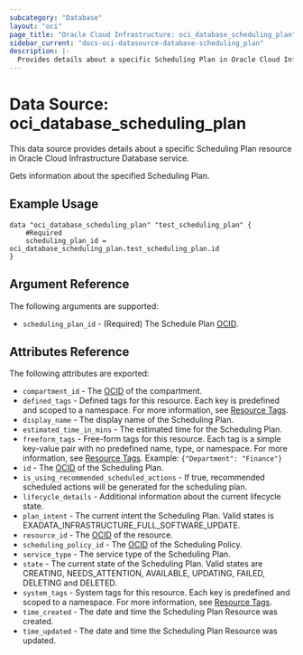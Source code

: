 ```yaml
---
subcategory: "Database"
layout: "oci"
page_title: "Oracle Cloud Infrastructure: oci_database_scheduling_plan"
sidebar_current: "docs-oci-datasource-database-scheduling_plan"
description: |-
  Provides details about a specific Scheduling Plan in Oracle Cloud Infrastructure Database service
---
```


# Data Source: oci_database_scheduling_plan
This data source provides details about a specific Scheduling Plan resource in Oracle Cloud Infrastructure Database service.

Gets information about the specified Scheduling Plan.


## Example Usage

```hcl
data "oci_database_scheduling_plan" "test_scheduling_plan" {
	#Required
	scheduling_plan_id = oci_database_scheduling_plan.test_scheduling_plan.id
}
```

## Argument Reference

The following arguments are supported:

* `scheduling_plan_id` - (Required) The Schedule Plan [OCID](https://docs.cloud.oracle.com/iaas/Content/General/Concepts/identifiers.htm).


## Attributes Reference

The following attributes are exported:

* `compartment_id` - The [OCID](https://docs.cloud.oracle.com/iaas/Content/General/Concepts/identifiers.htm) of the compartment.
* `defined_tags` - Defined tags for this resource. Each key is predefined and scoped to a namespace. For more information, see [Resource Tags](https://docs.cloud.oracle.com/iaas/Content/General/Concepts/resourcetags.htm). 
* `display_name` - The display name of the Scheduling Plan.
* `estimated_time_in_mins` - The estimated time for the Scheduling Plan.
* `freeform_tags` - Free-form tags for this resource. Each tag is a simple key-value pair with no predefined name, type, or namespace. For more information, see [Resource Tags](https://docs.cloud.oracle.com/iaas/Content/General/Concepts/resourcetags.htm).  Example: `{"Department": "Finance"}` 
* `id` - The [OCID](https://docs.cloud.oracle.com/iaas/Content/General/Concepts/identifiers.htm) of the Scheduling Plan.
* `is_using_recommended_scheduled_actions` - If true, recommended scheduled actions will be generated for the scheduling plan.
* `lifecycle_details` - Additional information about the current lifecycle state.
* `plan_intent` - The current intent the Scheduling Plan. Valid states is EXADATA_INFRASTRUCTURE_FULL_SOFTWARE_UPDATE. 
* `resource_id` - The [OCID](https://docs.cloud.oracle.com/iaas/Content/General/Concepts/identifiers.htm) of the resource.
* `scheduling_policy_id` - The [OCID](https://docs.cloud.oracle.com/iaas/Content/General/Concepts/identifiers.htm) of the Scheduling Policy.
* `service_type` - The service type of the Scheduling Plan.
* `state` - The current state of the Scheduling Plan. Valid states are CREATING, NEEDS_ATTENTION, AVAILABLE, UPDATING, FAILED, DELETING and DELETED. 
* `system_tags` - System tags for this resource. Each key is predefined and scoped to a namespace. For more information, see [Resource Tags](https://docs.cloud.oracle.com/iaas/Content/General/Concepts/resourcetags.htm). 
* `time_created` - The date and time the Scheduling Plan Resource was created.
* `time_updated` - The date and time the Scheduling Plan Resource was updated.

